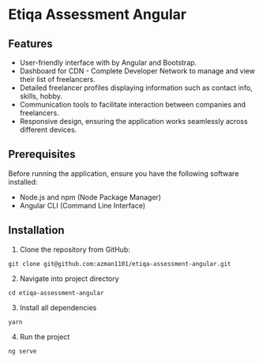 # Etiqa Assessment Angular

## Features

- User-friendly interface with by Angular and Bootstrap.
- Dashboard for CDN - Complete Developer Network to manage and view their list of freelancers.
- Detailed freelancer profiles displaying information such as contact info, skills, hobby.
- Communication tools to facilitate interaction between companies and freelancers.
- Responsive design, ensuring the application works seamlessly across different devices.

## Prerequisites

Before running the application, ensure you have the following software installed:

- Node.js and npm (Node Package Manager)
- Angular CLI (Command Line Interface)

## Installation

1. Clone the repository from GitHub:
```shell
git clone git@github.com:azman1101/etiqa-assessment-angular.git
```

2. Navigate into project directory
```shell
cd etiqa-assessment-angular
```

3. Install all dependencies
```shell
yarn
```

4. Run the project
```shell
ng serve
```
